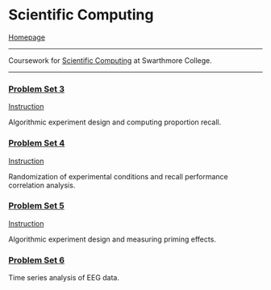# Scientific Computing
[Homepage](https://ethan-wit.github.io)

---

Coursework for [Scientific Computing](https://bit.ly/385sKjg) at Swarthmore College.

---

### [Problem Set 3](https://ethan-wit.github.io/HW_Assignments/Homework%203/Witkowski_HW3.html)
[Instruction](https://ethan-wit.github.io/HW_Assignments/Homework%203/Homework%203%20Instructions.pdf)

Algorithmic experiment design and computing proportion recall.

### [Problem Set 4](https://ethan-wit.github.io/HW_Assignments/Homework%204/WITKOWSKI_HW4.html)
[Instruction](https://ethan-wit.github.io/HW_Assignments/Homework%204/Homework%204%20Instructions.pdf)

Randomization of experimental conditions and recall performance correlation analysis.

### [Problem Set 5](https://ethan-wit.github.io/HW_Assignments/Homework%205/WITKOWSKI_HW5.html)
[Instruction](https://ethan-wit.github.io/HW_Assignments/Homework%205/Homework%205%20Instructions.pdf)

Algorithmic experiment design and measuring priming effects.

### [Problem Set 6](https://ethan-wit.github.io/HW_Assignments/Homework%206/WITKOWSKI_HW6.html)

Time series analysis of EEG data.
